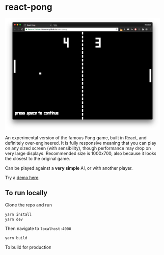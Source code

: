 # react-pong

![screenshot](/screenshots/screenshot.png "Screenshot")

An experimental version of the famous Pong game, built in React, and definitely over-engineered. It is fully responsive meaning that you can play on any sized screen (with sensibility), though performance may drop on very large displays. Recommended size is 1000x700, also because it looks the closest to the original game.

Can be played against a __very simple__ AI, or with another player.

Try a [demo here](https://nicmosc.github.io/react-pong).

## To run locally

Clone the repo and run

```
yarn install
yarn dev
```

Then navigate to `localhost:4000`

```
yarn build
```

To build for production
